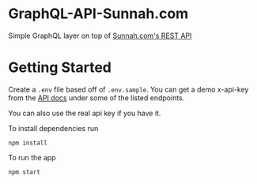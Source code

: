 # GraphQL-API-Sunnah.com

Simple GraphQL layer on top of [Sunnah.com's REST API](https://sunnah.api-docs.io/1.0/getting-started)

# Getting Started

Create a `.env` file based off of `.env.sample`. You can get a demo x-api-key from the [API docs](https://sunnah.api-docs.io/1.0/getting-started) under some of the listed endpoints.

You can also use the real api key if you have it.

To install dependencies run

```
npm install
```

To run the app

```
npm start
```
